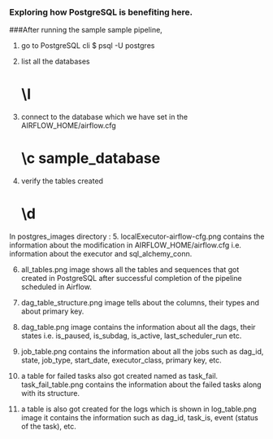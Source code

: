 ### Exploring how PostgreSQL is benefiting here. 

###After running the sample sample pipeline,
1. go to PostgreSQL cli 
	$ psql -U postgres
	
2. list all the databases 
	# \l
	
3. connect to the database which we have set in the AIRFLOW_HOME/airflow.cfg 
	# \c sample_database
	
4. verify the tables created
	# \d
	
In postgres_images directory : 
5. localExecutor-airflow-cfg.png contains the information about the modification in AIRFLOW_HOME/airflow.cfg i.e. information about the executor and sql_alchemy_conn.

6. all_tables.png image shows all the tables and sequences that got created in PostgreSQL after successful completion of the pipeline scheduled in Airflow.

7. dag_table_structure.png image tells about the columns, their types and about primary key.

8. dag_table.png image contains the information about all the dags, their states i.e. is_paused, is_subdag, is_active, last_scheduler_run etc.

9. job_table.png contains the information about all the jobs such as dag_id, state, job_type, start_date, executor_class, primary key, etc.

10. a table for failed tasks also got created named as task_fail. task_fail_table.png contains the information about the failed tasks along with its structure.

11. a table is also got created for the logs which is shown in log_table.png image it contains the information such as dag_id, task_is, event (status of the task), etc.
